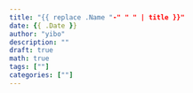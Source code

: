 ```yaml
---
title: "{{ replace .Name "-" " " | title }}"
date: {{ .Date }}
author: "yibo"
description: ""
draft: true
math: true
tags: [""]
categories: [""]
---
```


